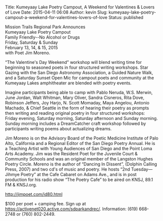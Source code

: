 Title: Kumeyaay Lake Poetry Campout, A Weekend for Valentines & Lovers of Love
Date: 2015-04-11 06:08
Author: kevin
Slug: kumeyaay-lake-poetry-campout-a-weekend-for-valentines-lovers-of-love
Status: published

Mission Trails Regional Park Announces  
Kumeyaay Lake Poetry Campout  
Family Friendly--No Alcohol or Drugs  
Friday, Saturday & Sunday  
February 13, 14, & 15, 2015  
with Poet Jim Moreno.

“The Valentine's Day Weekend” workshop will blend writing time for beginning to seasoned poets in four structured writing workshops. Star Gazing with the San Diego Astronomy Association, a Guided Nature Walk, and a Saturday Sunset Open Mic for campout poets and community at the Kumeyaay Lakes amphitheater are blended with poetry events.

Imagine participants being able to camp with Pablo Neruda, W.S. Merwin, June Jordan, Walt Whitman, Mary Oliver, Sandra Cisneros, Rita Dove, Robinson Jeffers, Joy Harjo, N. Scott Momaday, Maya Angelou, Antonio Machado, & Chief Seattle in the form of hearing their poetry as prompts then writing and reading original poetry in four structured workshops: Friday evening, Saturday morning, Saturday afternoon and Sunday morning. Sunday morning includes a DreamCatcher craft workshop followed by participants writing poems about actualizing dreams.

Jim Moreno is on the Advisory Board of the Poetic Medicine Institute of Palo Alto, California and a Regional Editor of the San Diego Poetry Annual. He is a Teaching Artist with Young Audiences of San Diego and the Point Loma Arts Academy. Jim was the Resident Poet for the Juvenile Court & Community Schools and was an original member of the Langston Hughes Poetry Circle. Moreno is the author of “Dancing In Dissent”, (Dolphin Calling Press, 2007) and two cd's of music and poetry. He hosts “2nd Tuesday— Jihmye Poetry” at the Cafe Cabaret on Adams Ave., and is in post production for his radio show “The Poetry Cafe” to be aired on KNSJ, 89.1 FM & KNSJ.org.

http://jimpoet.com/id80.html

\$100 per poet + camping fee. Sign up at https://activenet020.active.com/sdparkandrec/. Information: (619) 668- 2748 or (760) 802-2449.
